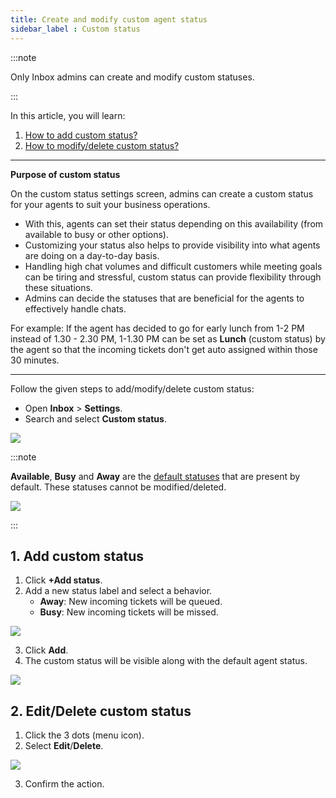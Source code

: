 ```yaml
---
title: Create and modify custom agent status
sidebar_label : Custom status
---
```


  

:::note

Only Inbox admins can create and modify custom statuses.

:::

  

In this article, you will learn:

1. [How to add custom status?](#add)
2. [How to modify/delete custom status?](#modify)

  
  

----

  

**Purpose of custom status**

On the custom status settings screen, admins can create a custom status for your agents to suit your business operations.
- With this, agents can set their status depending on this availability (from available to busy or other options).
- Customizing your status also helps to provide visibility into what agents are doing on a day-to-day basis.
- Handling high chat volumes and difficult customers while meeting goals can be tiring and stressful, custom status can provide flexibility through these situations.
- Admins can decide the statuses that are beneficial for the agents to effectively handle chats.

  

For example:
If the agent has decided to go for early lunch from 1-2 PM instead of 1.30 - 2.30 PM, 1-1.30 PM can be set as **Lunch** (custom status) by the agent so that the incoming tickets don't get auto assigned within those 30 minutes.

  

----

  

Follow the given steps to add/modify/delete custom status:

  

- Open **Inbox** > **Settings**.
- Search and select **Custom status**.

  

![](https://i.imgur.com/mBYdAim.jpg)

  

:::note

**Available**, **Busy** and **Away** are the [default statuses](https://docs.yellow.ai/docs/platform_concepts/inbox/inbox#3-default-agent-status) that are present by default. These statuses cannot be modified/deleted.

  

![](https://i.imgur.com/SjzhsdB.png)

:::

  

## <a name="add"></a> 1. Add custom status

  

1. Click **+Add status**.
2. Add a new status label and select a behavior.
    - **Away**: New incoming tickets will be queued.
    - **Busy**: New incoming tickets will be missed.

![](https://i.imgur.com/f5UsCZI.png)

  

3. Click **Add**.
4. The custom status will be visible along with the default agent status.

  

![](https://i.imgur.com/TwbGuGz.png)

  
  
  
  

## <a name="modify"></a> 2. Edit/Delete custom status

  

1. Click the 3 dots (menu icon).
2. Select **Edit**/**Delete**.

  

![](https://i.imgur.com/wyivIJJ.png)

  

3. Confirm the action.